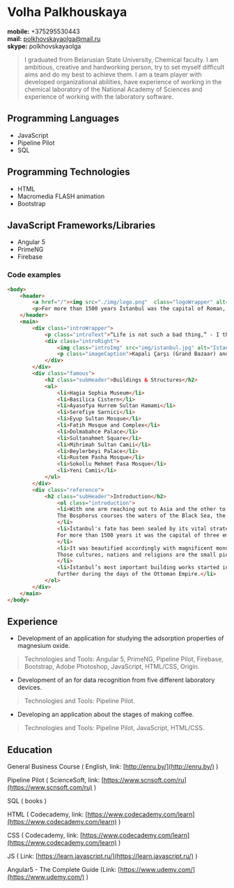 # Volha Palkhouskaya
**mobile:** +375295530443  
**mail:** polkhovskayaolga@mail.ru  
**skype:** polkhovskayaolga  
> I graduated from Belarusian State University, Chemical faculty. I am ambitious, 
> creative and hardworking person,  try to set myself difficult aims and do my best
> to achieve them. I am a team player with developed organizational  abilities, 
> have experience of working in the chemical laboratory of the National Academy 
> of Sciences and experience of working with the laboratory software.
## Programming Languages
* JavaScript
* Pipeline Pilot
* SQL
## Programming Technologies
* HTML
* Macromedia FLASH animation
* Bootstrap
## JavaScript Frameworks/Libraries
* Angular 5
* PrimeNG
* Firebase

### Code examples
```html
<body>
	<header>
		<a href="/"><img src="./img/logo.png"  class="logoWrapper" alt="Logo"></a>
		<p>For more than 1500 years İstanbul was the capital of Roman, Byzantine and Ottoman Empires.</p>
	</header>
    <main>
        <div class="introWrapper">
            <p class="introText">“Life is not such a bad thing,” - I think sometimes. - “In the end, you can always walk along the Bosphorus.”</p>
            <div class="introRight">
                <img class="introImg" src="img/istanbul.jpg" alt="Istanbul" />
                <p class="imageCaption">Kapalı Çarşı (Grand Bazaar) and Mısır Çarşısı (Spice)</p>
            </div>
        </div>
        <div class="famous">
            <h2 class="subHeader">Buildings & Structures</h2>
            <ul>
                <li>Hagia Sophia Museum</li>
                <li>Basilica Cistern</li>
                <li>Ayasofya Hurrem Sultan Hamami</li>
                <li>Serefiye Sarnici</li>
                <li>Eyup Sultan Mosque</li>
                <li>Fatih Mosque and Complex</li>
                <li>Dolmabahce Palace</li>
                <li>Sultanahmet Square</li>
                <li>Mihrimah Sultan Camii</li>
                <li>Beylerbeyi Palace</li>
                <li>Rustem Pasha Mosque</li>
                <li>Sokollu Mehmet Pasa Mosque</li>
                <li>Yeni Camii</li>
            </ul>
        </div>
        <div class="reference">
            <h2 class="subHeader">Introduction</h2>
                <ol class="introduction">
                <li>With one arm reaching out to Asia and the other to Europe, İstanbul is the only city in the world built on two continents.
                The Bosphorus courses the waters of the Black Sea, the Sea of Marmara and the Golden Horn through the city’s heart.
                </li>
                <li>İstanbul's fate has been sealed by its vital strategic location and its enchanting natural beauty.
                For more than 1500 years it was the capital of three empires: Roman, Byzantine and the Ottoman Empires.
                </li>
                <li>It was beautified accordingly with magnificent monuments and became a metropolis where diverse cultures, nations and religions mingled.
                Those cultures, nations and religions are the small pieces that form the mosaic of İstanbul.
                </li>
                <li>İstanbul’s most important building works started in the Byzantine period and the city was then embellished 
                further during the days of the Ottoman Empire.</li>
            </ol>	
        </div>	
    </main>
</body>
```
## Experience
 * Development of an application for studying the adsorption properties of magnesium oxide.
 > Technologies and Tools: Angular 5, PrimeNG, Pipeline Pilot, Firebase, Bootstrap, Adobe Photoshop, JavaScript, HTML/CSS, Origin.

 * Development of an for data recognition from five different laboratory devices.
 > Technologies and Tools: Pipeline Pilot.

 * Developing an application about the stages of making coffee.
 >Technologies and Tools: Pipeline Pilot, JavaScript, HTML/CSS.

 ## Education
 
General Business Course ( English, link: [http://enru.by/](http://enru.by/) )

Pipeline Pilot ( ScienceSoft, link: [https://www.scnsoft.com/ru](https://www.scnsoft.com/ru) )

SQL ( books )

HTML ( Codecademy, link: [https://www.codecademy.com/learn](https://www.codecademy.com/learn) )

CSS ( Codecademy, link: [https://www.codecademy.com/learn](https://www.codecademy.com/learn) )

JS ( Link: [https://learn.javascript.ru/](https://learn.javascript.ru/) )

Angular5 - The Complete Guide (Link: [https://www.udemy.com/](https://www.udemy.com/) )


